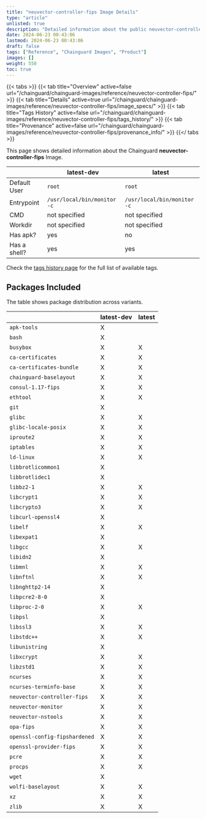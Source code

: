 ```yaml
---
title: "neuvector-controller-fips Image Details"
type: "article"
unlisted: true
description: "Detailed information about the public neuvector-controller-fips Chainguard Image."
date: 2024-06-23 00:43:06
lastmod: 2024-06-23 00:43:06
draft: false
tags: ["Reference", "Chainguard Images", "Product"]
images: []
weight: 550
toc: true
---
```


{{< tabs >}}
{{< tab title="Overview" active=false url="/chainguard/chainguard-images/reference/neuvector-controller-fips/" >}}
{{< tab title="Details" active=true url="/chainguard/chainguard-images/reference/neuvector-controller-fips/image_specs/" >}}
{{< tab title="Tags History" active=false url="/chainguard/chainguard-images/reference/neuvector-controller-fips/tags_history/" >}}
{{< tab title="Provenance" active=false url="/chainguard/chainguard-images/reference/neuvector-controller-fips/provenance_info/" >}}
{{</ tabs >}}

This page shows detailed information about the Chainguard **neuvector-controller-fips** Image.

|              | latest-dev                  | latest                      |
|--------------|-----------------------------|-----------------------------|
| Default User | `root`                      | `root`                      |
| Entrypoint   | `/usr/local/bin/monitor -c` | `/usr/local/bin/monitor -c` |
| CMD          | not specified               | not specified               |
| Workdir      | not specified               | not specified               |
| Has apk?     | yes                         | no                          |
| Has a shell? | yes                         | yes                         |

Check the [tags history page](/chainguard/chainguard-images/reference/neuvector-controller-fips/tags_history/) for the full list of available tags.

## Packages Included
The table shows package distribution across variants.

|                               | latest-dev | latest |
|-------------------------------|------------|--------|
| `apk-tools`                   | X          |        |
| `bash`                        | X          |        |
| `busybox`                     | X          | X      |
| `ca-certificates`             | X          | X      |
| `ca-certificates-bundle`      | X          | X      |
| `chainguard-baselayout`       | X          | X      |
| `consul-1.17-fips`            | X          | X      |
| `ethtool`                     | X          | X      |
| `git`                         | X          |        |
| `glibc`                       | X          | X      |
| `glibc-locale-posix`          | X          | X      |
| `iproute2`                    | X          | X      |
| `iptables`                    | X          | X      |
| `ld-linux`                    | X          | X      |
| `libbrotlicommon1`            | X          |        |
| `libbrotlidec1`               | X          |        |
| `libbz2-1`                    | X          | X      |
| `libcrypt1`                   | X          | X      |
| `libcrypto3`                  | X          | X      |
| `libcurl-openssl4`            | X          |        |
| `libelf`                      | X          | X      |
| `libexpat1`                   | X          |        |
| `libgcc`                      | X          | X      |
| `libidn2`                     | X          |        |
| `libmnl`                      | X          | X      |
| `libnftnl`                    | X          | X      |
| `libnghttp2-14`               | X          |        |
| `libpcre2-8-0`                | X          |        |
| `libproc-2-0`                 | X          | X      |
| `libpsl`                      | X          |        |
| `libssl3`                     | X          | X      |
| `libstdc++`                   | X          | X      |
| `libunistring`                | X          |        |
| `libxcrypt`                   | X          | X      |
| `libzstd1`                    | X          | X      |
| `ncurses`                     | X          | X      |
| `ncurses-terminfo-base`       | X          | X      |
| `neuvector-controller-fips`   | X          | X      |
| `neuvector-monitor`           | X          | X      |
| `neuvector-nstools`           | X          | X      |
| `opa-fips`                    | X          | X      |
| `openssl-config-fipshardened` | X          | X      |
| `openssl-provider-fips`       | X          | X      |
| `pcre`                        | X          | X      |
| `procps`                      | X          | X      |
| `wget`                        | X          |        |
| `wolfi-baselayout`            | X          | X      |
| `xz`                          | X          | X      |
| `zlib`                        | X          | X      |

